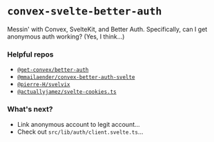# `convex-svelte-better-auth`

Messin' with Convex, SvelteKit, and Better Auth. Specifically, can I get anonymous auth working? (Yes, I think...)

### Helpful repos

- [`@get-convex/better-auth`](https://github.com/get-convex/better-auth)
- [`@mmailaender/convex-better-auth-svelte`](https://github.com/mmailaender/convex-better-auth-svelte)
- [`@pierre-H/svelvix`](https://github.com/pierre-H/svelvix)
- [`@actuallyjamez/svelte-cookies.ts`](https://gist.github.com/actuallyjamez/d345f52b3ecaaebadd320f98909951d6)

### What's next?

- Link anonymous account to legit account...
- Check out `src/lib/auth/client.svelte.ts`...
